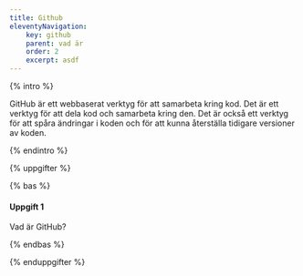 ```yaml
---
title: Github
eleventyNavigation:
    key: github
    parent: vad är
    order: 2
    excerpt: asdf
---
```


{% intro %}

GitHub är ett webbaserat verktyg för att samarbeta kring kod. Det är ett verktyg för att dela kod och samarbeta kring den. Det är också ett verktyg för att spåra ändringar i koden och för att kunna återställa tidigare versioner av koden.

{% endintro %}

{% uppgifter %}

{% bas %}

#### Uppgift 1

Vad är GitHub?

{% endbas %}

{% enduppgifter %}